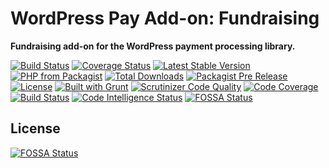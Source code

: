 # WordPress Pay Add-on: Fundraising

**Fundraising add-on for the WordPress payment processing library.**

[![Build Status](https://travis-ci.org/wp-pay/fundraising.svg?branch=develop)](https://travis-ci.org/wp-pay/fundraising)
[![Coverage Status](https://coveralls.io/repos/wp-pay/fundraising/badge.svg?branch=develop&service=github)](https://coveralls.io/github/wp-pay/fundraising?branch=develop)
[![Latest Stable Version](https://img.shields.io/packagist/v/wp-pay/fundraising.svg)](https://packagist.org/packages/wp-pay/fundraising)
[![PHP from Packagist](https://img.shields.io/packagist/php-v/wp-pay/fundraising.svg)](https://packagist.org/packages/wp-pay/fundraising)
[![Total Downloads](https://img.shields.io/packagist/dt/wp-pay/fundraising.svg)](https://packagist.org/packages/wp-pay/fundraising)
[![Packagist Pre Release](https://img.shields.io/packagist/vpre/wp-pay/fundraising.svg)](https://packagist.org/packages/wp-pay/fundraising)
[![License](https://img.shields.io/packagist/l/wp-pay/fundraising.svg)](https://packagist.org/packages/wp-pay/fundraising)
[![Built with Grunt](https://gruntjs.com/cdn/builtwith.svg)](http://gruntjs.com/)
[![Scrutinizer Code Quality](https://scrutinizer-ci.com/g/wp-pay/fundraising/badges/quality-score.png?b=develop)](https://scrutinizer-ci.com/g/wp-pay/fundraising/?branch=develop)
[![Code Coverage](https://scrutinizer-ci.com/g/wp-pay/fundraising/badges/coverage.png?b=develop)](https://scrutinizer-ci.com/g/wp-pay/fundraising/?branch=develop)
[![Build Status](https://scrutinizer-ci.com/g/wp-pay/fundraising/badges/build.png?b=develop)](https://scrutinizer-ci.com/g/wp-pay/fundraising/build-status/develop)
[![Code Intelligence Status](https://scrutinizer-ci.com/g/wp-pay/fundraising/badges/code-intelligence.svg?b=develop)](https://scrutinizer-ci.com/code-intelligence)
[![FOSSA Status](https://app.fossa.io/api/projects/git%2Bgithub.com%2Fwp-pay%2Ffundraising.svg?type=shield)](https://app.fossa.io/projects/git%2Bgithub.com%2Fwp-pay%2Ffundraising?ref=badge_shield)

## License
[![FOSSA Status](https://app.fossa.io/api/projects/git%2Bgithub.com%2Fwp-pay%2Ffundraising.svg?type=large)](https://app.fossa.io/projects/git%2Bgithub.com%2Fwp-pay%2Ffundraising?ref=badge_large)
